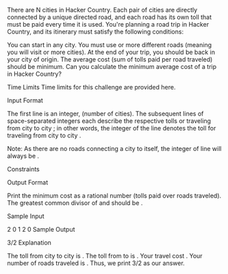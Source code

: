 There are N cities in Hacker Country. Each pair of cities are directly connected by a unique directed road, and each road has its own toll that must be paid every time it is used. You're planning a road trip in Hacker Country, and its itinerary must satisfy the following conditions:

You can start in any city.
You must use  or more different roads (meaning you will visit  or more cities).
At the end of your trip, you should be back in your city of origin.
The average cost (sum of tolls paid per road traveled) should be minimum.
Can you calculate the minimum average cost of a trip in Hacker Country?

Time Limits
Time limits for this challenge are provided here.

Input Format

The first line is an integer,  (number of cities).
The  subsequent lines of  space-separated integers each describe the respective tolls or traveling from city  to city ; in other words, the  integer of the  line denotes the toll for traveling from city  to city .

Note: As there are no roads connecting a city to itself, the  integer of line  will always be .

Constraints



Output Format

Print the minimum cost as a rational number  (tolls paid over roads traveled). The greatest common divisor of  and  should be .

Sample Input

2
0 1
2 0
Sample Output

3/2
Explanation

The toll from city  to city  is . The toll from  to  is . Your travel cost . Your number of roads traveled is . Thus, we print 3/2 as our answer.
